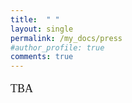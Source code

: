 ```yaml
---
title:  " "
layout: single
permalink: /my_docs/press
#author_profile: true
comments: true
---
```


<font face="times" size="4" line-height:10>
<p>

TBA
</p>
</font>
